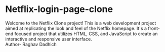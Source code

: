 # Netflix-login-page-clone
Welcome to the Netflix Clone project! This is a web development project aimed at replicating the look and feel of the Netflix homepage. It's a front-end focused project that utilizes HTML, CSS, and JavaScript to create an interactive and responsive user interface. <br>
Author- Raghav Dadhich 

